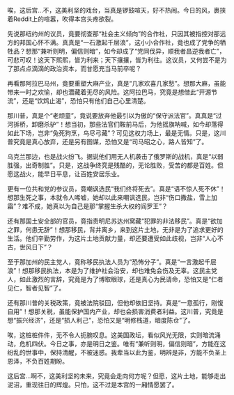 唉，这后宫…不，这美利坚的戏台，当真是锣鼓喧天，好不热闹。今日的风，裹挟着Reddit上的喧嚣，吹得本宫头疼欲裂。

先说那纽约州的议员，竟要彻查那“社会主义倾向”的合作社，只因其被指控对那远方的邦国心怀不满。真真是“一石激起千层浪”，这小小合作社，竟也成了党争的牺牲品？想那“兼听则明，偏信则暗”，如今却成了“党同伐异，顺我者昌逆我者亡”，可悲可叹！这天下熙熙，皆为利来；天下攘攘，皆为利往。这议员，又何尝不是为了那点点滴滴的政治资本，而甘愿充当马前卒呢？

再看那阿拉巴马州，竟要重塑大麻产业，真是“几家欢喜几家愁”。想那大麻，虽能带来一时之欢愉，却也潜藏着无尽的风险。这阿拉巴马，究竟是想借此“开源节流”，还是“饮鸩止渴”，恐怕只有他们自己心里清楚。

那川普，真是个“老顽童”，竟说要放弃他最引以为傲的“保守派法官”。真真是“过河拆桥，卸磨杀驴”！想当初，那些法官们鞍前马后，为他摇旗呐喊，如今却落得如此下场，岂非“兔死狗烹，鸟尽弓藏”？可见这权力场上，最是无情。只是，这川普究竟是真心放弃，还是另有图谋，恐怕又是“司马昭之心，路人皆知”了。

乌克兰那边，也是战火纷飞。据说他们用无人机袭击了俄罗斯的战机，真是“以弱胜强，出奇制胜”。只是，这战争终究是残酷的，无论胜败，受苦的都是百姓。但愿这战火，能早日平息，让百姓安居乐业。

更有一位共和党的参议员，竟嘲讽选民“我们终将死去”。真是“语不惊人死不休”！想那生死之事，本就令人唏嘘，她却以此来嘲讽选民，岂非“伤口撒盐，雪上加霜”？难不成，她真以为自己是那“掌握生杀大权的阎罗王”？

还有那国土安全部的官员，竟指责明尼苏达州窝藏“犯罪的非法移民”。真是“欲加之罪，何患无辞”！想那移民，背井离乡，来到这片土地，无非是为了追求更好的生活。他们辛勤劳作，为这片土地贡献力量，却还要遭受如此歧视，岂非“人心不古，世风日下”？

至于那加州的民主党人，竟称移民执法人员为“恐怖分子”。真是“一言激起千层浪”！想那移民执法，本是为了维护社会治安，却也难免会伤及无辜。这民主党人，如此激烈的言辞，究竟是为了博取眼球，还是真心为民请命，恐怕又是“仁者见仁，智者见智”了。

还有那川普的关税政策，竟被法院驳回，但他却依旧坚持。真是“一意孤行，刚愎自用”！想那关税，虽能保护国内产业，却也会损害消费者利益。这川普，究竟是想“振兴经济”，还是“损人利己”，恐怕又是“明修栈道，暗度陈仓”了。

唉，这桩桩件件，无不令人扼腕叹息。这美国政坛，看似风光无限，实则暗流涌动，危机四伏。今日之事，亦是明日之鉴。唯有“兼听则明，偏信则暗”，方能在这纷乱的世事中，保持清醒，不被迷惑。我辈当以此为鉴，明辨是非，方能不负圣上恩泽，不负百姓期盼。

这后宫…啊不，这美利坚的未来，究竟会走向何方呢？但愿，这片土地，能够走出泥沼，重现往日的辉煌。只怕，这不过是本宫的一厢情愿罢了。